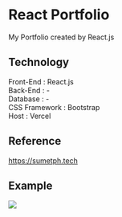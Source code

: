 # React Portfolio
My Portfolio created by React.js

## Technology
Front-End : React.js  
Back-End : -  
Database : -  
CSS Framework : Bootstrap  
Host : Vercel

## Reference
https://sumetph.tech

## Example
<img src="https://i.imgur.com/a5lQnqj.png" />
